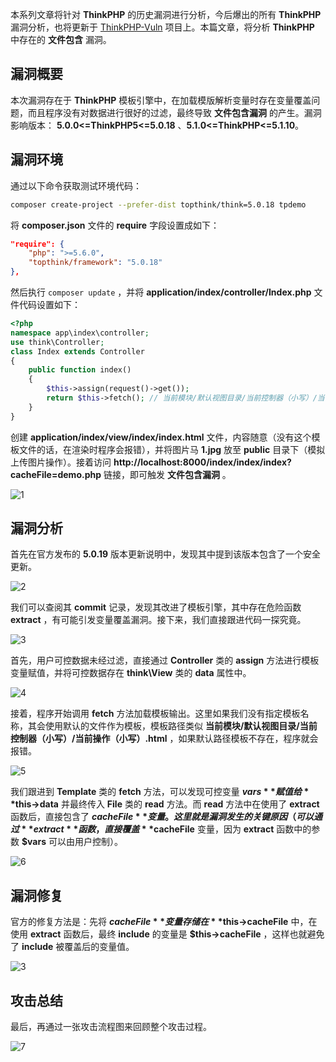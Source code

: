 本系列文章将针对 **ThinkPHP** 的历史漏洞进行分析，今后爆出的所有 **ThinkPHP** 漏洞分析，也将更新于 [ThinkPHP-Vuln](https://github.com/Mochazz/ThinkPHP-Vuln) 项目上。本篇文章，将分析 **ThinkPHP** 中存在的 **文件包含** 漏洞。

## 漏洞概要

本次漏洞存在于 **ThinkPHP** 模板引擎中，在加载模版解析变量时存在变量覆盖问题，而且程序没有对数据进行很好的过滤，最终导致 **文件包含漏洞** 的产生。漏洞影响版本： **5.0.0<=ThinkPHP5<=5.0.18** 、**5.1.0<=ThinkPHP<=5.1.10**。

## 漏洞环境

通过以下命令获取测试环境代码：

```bash
composer create-project --prefer-dist topthink/think=5.0.18 tpdemo
```

将 **composer.json** 文件的 **require** 字段设置成如下：

```json
"require": {
    "php": ">=5.6.0",
    "topthink/framework": "5.0.18"
},
```

然后执行 `composer update` ，并将 **application/index/controller/Index.php** 文件代码设置如下：

```php
<?php
namespace app\index\controller;
use think\Controller;
class Index extends Controller
{
    public function index()
    {
        $this->assign(request()->get());
        return $this->fetch(); // 当前模块/默认视图目录/当前控制器（小写）/当前操作（小写）.html
    }
}
```

创建 **application/index/view/index/index.html** 文件，内容随意（没有这个模板文件的话，在渲染时程序会报错），并将图片马 **1.jpg** 放至 **public** 目录下（模拟上传图片操作）。接着访问 **http://localhost:8000/index/index/index?cacheFile=demo.php** 链接，即可触发 **文件包含漏洞** 。

![1](ThinkPHP5漏洞分析之文件包含7/1.png)

## 漏洞分析

首先在官方发布的 **5.0.19** 版本更新说明中，发现其中提到该版本包含了一个安全更新。

![2](ThinkPHP5漏洞分析之文件包含7/2.png)

我们可以查阅其 **commit** 记录，发现其改进了模板引擎，其中存在危险函数 **extract** ，有可能引发变量覆盖漏洞。接下来，我们直接跟进代码一探究竟。

![3](ThinkPHP5漏洞分析之文件包含7/3.png)

首先，用户可控数据未经过滤，直接通过 **Controller** 类的 **assign** 方法进行模板变量赋值，并将可控数据存在 **think\View** 类的 **data** 属性中。

![4](ThinkPHP5漏洞分析之文件包含7/4.png)

接着，程序开始调用 **fetch** 方法加载模板输出。这里如果我们没有指定模板名称，其会使用默认的文件作为模板，模板路径类似 **当前模块/默认视图目录/当前控制器（小写）/当前操作（小写）.html** ，如果默认路径模板不存在，程序就会报错。

![5](ThinkPHP5漏洞分析之文件包含7/5.png)

我们跟进到 **Template** 类的 **fetch** 方法，可以发现可控变量 **$vars** 赋值给 **$this->data** 并最终传入 **File** 类的 **read** 方法。而 **read** 方法中在使用了 **extract** 函数后，直接包含了 **$cacheFile** 变量。这里就是漏洞发生的关键原因（可以通过 **extract** 函数，直接覆盖 **$cacheFile** 变量，因为 **extract** 函数中的参数 **$vars** 可以由用户控制）。

![6](ThinkPHP5漏洞分析之文件包含7/6.png)

## 漏洞修复

官方的修复方法是：先将 **$cacheFile** 变量存储在 **$this->cacheFile** 中，在使用 **extract** 函数后，最终 **include** 的变量是 **$this->cacheFile** ，这样也就避免了 **include** 被覆盖后的变量值。

![3](ThinkPHP5漏洞分析之文件包含7/3.png)

## 攻击总结

最后，再通过一张攻击流程图来回顾整个攻击过程。

![7](ThinkPHP5漏洞分析之文件包含7/7.png)